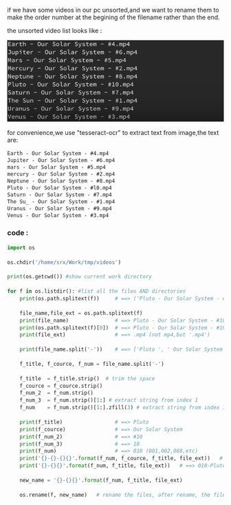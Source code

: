if we  have some videos in our pc unsorted,and we want to rename them to make the order number at the begining of  the filename rather than the end. 

the unsorted video list looks like :

![python.unsorted.videos.list.png](python.unsorted.videos.list.png)

for convenience,we use "tesseract-ocr" to extract text from image,the text are:

```
Earth - Our Solar System - #4.mp4
Jupiter - Our Solar System - #6.mp4
mars - Our Solar System - #5.mp4
mercury - Our Solar System - #2.mp4
Neptune - Our Solar System - #8.mp4
Pluto - Our Solar System - #l0.mp4
Saturn - Our Solar System - #7.mp4
The Su_ - Our Solar System - #1.mp4
Uranus - Our Solar System - #9.mp4
Venus - Our Solar System - #3.mp4
```

### code :

```python
import os

os.chdir('/home/srx/Work/tmp/videos')

print(os.getcwd()) #show current work directory

for f in os.listdir(): #list all the files AND directories
    print(os.path.splitext(f))     # ==> ('Pluto - Our Solar System - #10', '.mp4')

    file_name,file_ext = os.path.splitext(f)
    print(file_name)               # ==> Pluto - Our Solar System - #10
    print(os.path.splitext(f)[0])  # ==> Pluto - Our Solar System - #10
    print(file_ext)                # ==> .mp4 (not mp4,but '.mp4')

    print(file_name.split('-'))    # ==> ['Pluto ', ' Our Solar System ', ' #10']

    f_title, f_cource, f_num = file_name.split('-')

    f_title  = f_title.strip()  # trim the space
    f_cource = f_cource.strip()
    f_num_2  = f_num.strip()
    f_num_3  = f_num.strip()[1:] # extract string from index 1
    f_num    = f_num.strip()[1:].zfill(3) # extract string from index 1 ,then fill 3 digit zero as format

    print(f_title)                 # ==> Pluto
    print(f_cource)                # ==> Our Solar System
    print(f_num_2)                 # ==> #10
    print(f_num_3)                 # ==> 10
    print(f_num)                   # ==> 010 (001,002,008,etc)
    print('{}-{}-{}{}'.format(f_num, f_cource, f_title, file_ext))   # ==> #10-Our Solar System-Pluto.mp4
    print('{}-{}{}'.format(f_num, f_title, file_ext))   # ==> 010-Pluto.mp4
    
    new_name = '{}-{}{}'.format(f_num, f_title, file_ext)
    
    os.rename(f, new_name)   # rename the files, after rename, the file can be orded list aotumaticlly by os


```



